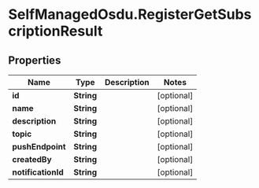 # SelfManagedOsdu.RegisterGetSubscriptionResult

## Properties
Name | Type | Description | Notes
------------ | ------------- | ------------- | -------------
**id** | **String** |  | [optional] 
**name** | **String** |  | [optional] 
**description** | **String** |  | [optional] 
**topic** | **String** |  | [optional] 
**pushEndpoint** | **String** |  | [optional] 
**createdBy** | **String** |  | [optional] 
**notificationId** | **String** |  | [optional] 



